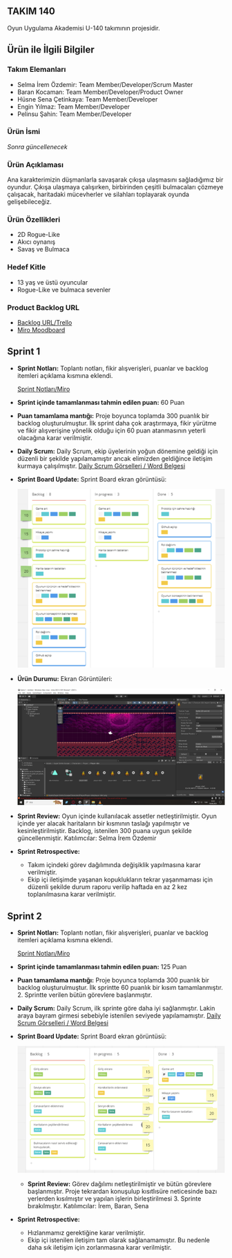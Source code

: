 ## TAKIM 140
Oyun Uygulama Akademisi U-140 takımının projesidir.

## Ürün ile İlgili Bilgiler
### Takım Elemanları
- Selma İrem Özdemir: Team Member/Developer/Scrum Master
- Baran Kocaman: Team Member/Developer/Product Owner
- Hüsne Sena Çetinkaya: Team Member/Developer
- Engin Yılmaz: Team Member/Developer
- Pelinsu Şahin: Team Member/Developer

### Ürün İsmi
*Sonra güncellenecek*

### Ürün Açıklaması
Ana karakterimizin düşmanlarla savaşarak çıkışa ulaşmasını sağladığımız bir oyundur. Çıkışa ulaşmaya çalışırken, birbirinden çeşitli bulmacaları çözmeye çalışacak, haritadaki mücevherler ve silahları toplayarak oyunda gelişebileceğiz.

### Ürün Özellikleri
- 2D Rogue-Like
- Akıcı oynanış
- Savaş ve Bulmaca

### Hedef Kitle
- 13 yaş ve üstü oyuncular
- Rogue-Like ve bulmaca sevenler

### Product Backlog URL
- [Backlog URL/Trello](https://trello.com/invite/b/p2E43aO1/ATTI672d56e95a7fdbd88bcddd49ad387eef9F288CC8/u-140)
- [Miro Moodboard](https://miro.com/welcomeonboard/a3E5V2gzSGFUOXpUT3FLQk8xN1VBNTdxZUdaSVlsQ0Y4SWxOMWp5QTg3R0p2Y0FZcG5LMnZocnl2NWRCNktlSHwzNDU4NzY0NTU2OTcwODU0MzMzfDI=?share_link_id=973707109197)
## Sprint 1
- **Sprint Notları:** Toplantı notları, fikir alışverişleri, puanlar ve backlog itemleri açıklama kısmına eklendi.
  
  [Sprint Notları/Miro](https://miro.com/welcomeonboard/WGoxa25yWjB5Y0kyZG1LR3FnTkJ1R2pDVVBUQlBiUXZhdkJ0OGhyeEk0aGtMN2F3RThhVnlpNU5wQVYyY2pwUHwzNDU4NzY0NTU2OTcwODU0MzMzfDI=?share_link_id=868769972741)

- **Sprint içinde tamamlanması tahmin edilen puan:** 60 Puan

- **Puan tamamlama mantığı:** Proje boyunca toplamda 300 puanlık bir backlog oluşturulmuştur. İlk sprint daha çok araştırmaya, fikir yürütme ve fikir alışverişine yönelik olduğu için 60 puan atanmasının yeterli olacağına karar verilmiştir.

- **Daily Scrum:** Daily Scrum, ekip üyelerinin yoğun dönemine geldiği için düzenli bir şekilde yapılamamıştır ancak elimizden geldiğince iletişim kurmaya çalışılmıştır.
  [Daily Scrum Görselleri / Word Belgesi](https://docs.google.com/document/d/1gOh7O5DB-334A3Zfw0VXmVcULwdkgJRwGzipTLLwKZQ/edit?usp=sharing)

- **Sprint Board Update:** Sprint Board ekran görüntüsü:
  
  ![Sprint Board Update](https://github.com/Hir0zuki/U-140/blob/main/images/sprint1.png)

- **Ürün Durumu:** Ekran Görüntüleri:

  ![Ekran görüntüsü](https://github.com/Hir0zuki/U-140/blob/main/images/game_proto.png)

- **Sprint Review:** Oyun içinde kullanılacak assetler netleştirilmiştir. Oyun içinde yer alacak haritaların bir kısmının taslağı yapılmıştır ve kesinleştirilmiştir. Backlog, istenilen 300 puana uygun şekilde güncellenmiştir. Katılımcılar: Selma İrem Özdemir

- **Sprint Retrospective:**
  - Takım içindeki görev dağılımında değişiklik yapılmasına karar verilmiştir.
  - Ekip içi iletişimde yaşanan kopuklukların tekrar yaşanmaması için düzenli şekilde durum raporu verilip haftada en az 2 kez toplanılmasına karar verilmiştir.

 ## Sprint 2
- **Sprint Notları:** Toplantı notları, fikir alışverişleri, puanlar ve backlog itemleri açıklama kısmına eklendi.
  
  [Sprint Notları/Miro](https://miro.com/welcomeonboard/WGoxa25yWjB5Y0kyZG1LR3FnTkJ1R2pDVVBUQlBiUXZhdkJ0OGhyeEk0aGtMN2F3RThhVnlpNU5wQVYyY2pwUHwzNDU4NzY0NTU2OTcwODU0MzMzfDI=?share_link_id=868769972741)
  
- **Sprint içinde tamamlanması tahmin edilen puan:** 125 Puan

- **Puan tamamlama mantığı:** Proje boyunca toplamda 300 puanlık bir backlog oluşturulmuştur. İlk sprintte 60 puanlık bir kısım tamamlanmıştır. 2. Sprintte verilen bütün görevlere başlanmıştır.

- **Daily Scrum:** Daily Scrum, ilk sprinte göre daha iyi sağlanmıştır. Lakin araya bayram girmesi sebebiyle istenilen seviyede yapılamamıştır.
  [Daily Scrum Görselleri / Word Belgesi](https://docs.google.com/document/d/1gOh7O5DB-334A3Zfw0VXmVcULwdkgJRwGzipTLLwKZQ/edit?usp=sharing)

- **Sprint Board Update:** Sprint Board ekran görüntüsü:
  
  ![Sprint Board Update](https://github.com/Hir0zuki/U-140/blob/main/images/sprint2.png)

  - **Sprint Review:** Görev dağılımı netleştirilmiştir ve bütün görevlere başlanmıştır. Proje tekrardan konuşulup kısıtlısüre neticesinde bazı yerlerden kısılmıştır ve yapılan işlerin birleştirilmesi 3. Sprinte bırakılmıştır. Katılımcılar: İrem, Baran, Sena

- **Sprint Retrospective:**
  - Hızlanmamız gerektiğine karar verilmiştir.
  - Ekip içi istenilen iletişim tam olarak sağlanamamıştır. Bu nedenle daha sık iletişim için zorlanmasına karar verilmiştir.
